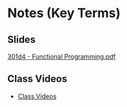 #  Notes (Key Terms)

## Slides

[301d4 - Functional Programming.pdf](https://github.com/codefellows/seattle-301d4/files/269597/301d4.-.Functional.Programming.pdf)
## Class Videos

- [Class Videos](https://www.youtube.com/playlist?list=PLVngfM2hsbi_0-8X5PmHBM_7lWbLJEGAA)
